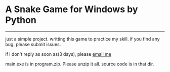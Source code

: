 # A Snake Game for Windows by Python
---
just a simple project. writting this game to practice my skill.
if you find any bug, please submit issues.

if i don't reply as soon as(3 days), please [email me](mailto:guyiiyu@foxmail.com)

main.exe is in program.zip. Please unzip it all.
source code is in that dir.